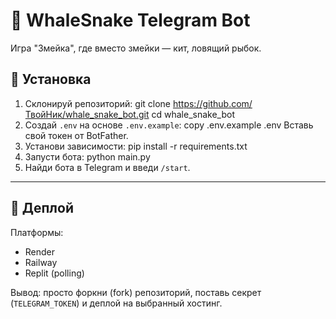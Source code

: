 # 🐳 WhaleSnake Telegram Bot

Игра "Змейка", где вместо змейки — кит, ловящий рыбок.

## 🚀 Установка

1. Склонируй репозиторий:
git clone https://github.com/ТвойНик/whale_snake_bot.git
cd whale_snake_bot
2. Создай `.env` на основе `.env.example`:
copy .env.example .env
Вставь свой токен от BotFather.
3. Установи зависимости:
pip install -r requirements.txt
4. Запусти бота:
python main.py
5. Найди бота в Telegram и введи `/start`.

---

## 🧩 Деплой

Платформы:
- Render
- Railway
- Replit (polling)

Вывод: просто форкни (fork) репозиторий, поставь секрет (`TELEGRAM_TOKEN`) и деплой на выбранный хостинг.

